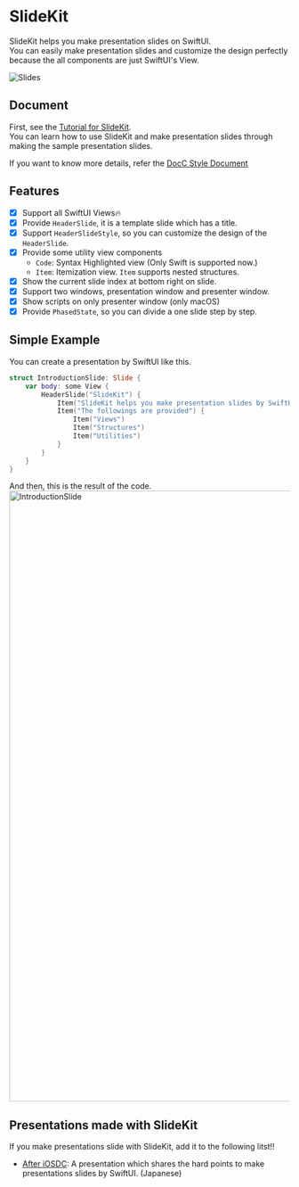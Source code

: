 # SlideKit

SlideKit helps you make presentation slides on SwiftUI.  
You can easily make presentation slides and customize the design perfectly because the all components are just SwiftUI's View.  

![Slides](https://user-images.githubusercontent.com/12427733/190956930-ea9ce4d0-0a19-4bb3-b43b-28dd2d73374a.png)


## Document
First, see the [Tutorial for SlideKit](https://mtj0928.github.io/SlideKit/tutorials/meet-slidekit).  
You can learn how to use SlideKit and make presentation slides through making the sample presentation slides.

If you want to know more details, refer the [DocC Style Document](https://mtj0928.github.io/SlideKit/documentation/slidekit/)

## Features
- [x] Support all SwiftUI Views🔥
- [x] Provide `HeaderSlide`, it is a template slide which has a title.
- [x] Support `HeaderSlideStyle`, so you can customize the design of the `HeaderSlide`.
- [x] Provide some utility view components
    - `Code`: Syntax Highlighted view (Only Swift is supported now.)
    - `Item`: Itemization view. `Item` supports nested structures.
- [x] Show the current slide index at bottom right on slide.
- [x] Support two windows, presentation window and presenter window.
- [x] Show scripts on only presenter window (only macOS)
- [x] Provide `PhasedState`, so you can divide a one slide step by step.

## Simple Example
You can create a presentation by SwiftUI like this.

```swift
struct IntroductionSlide: Slide {
    var body: some View {
        HeaderSlide("SlideKit") {
            Item("SlideKit helps you make presentation slides by SwiftUI")
            Item("The followings are provided") {
                Item("Views")
                Item("Structures")
                Item("Utilities")
            }
        }
    }
}
```
And then, this is the result of the code.  
<img width="1096" alt="IntroductionSlide" src="https://user-images.githubusercontent.com/12427733/190955403-ed64a5fd-eed0-4a4c-8684-75f39623a563.png">

## Presentations made with SlideKit
If you make presentations slide with SlideKit, add it to the following litst!!
- [After iOSDC](https://github.com/mtj0928/AfteriOSDC): A presentation which shares the hard points to make presentations slides by SwiftUI. (Japanese)
